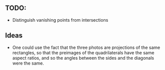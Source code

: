 ## TODO:
 - Distinguish vanishing points from intersections

## Ideas
 - One could use the fact that the three photos are projections of the same rectangles, so that the preimages of the quadrilaterals have the same aspect ratios, and so the angles between the sides and the diagonals were the same.